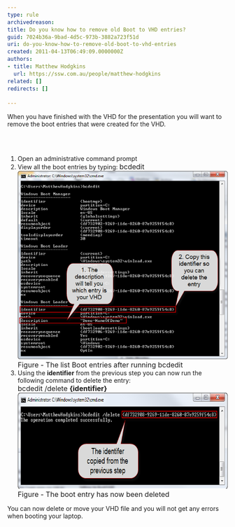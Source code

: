 ```yaml
---
type: rule
archivedreason: 
title: Do you know how to remove old Boot to VHD entries?
guid: 7024b36a-9bad-4d5c-973b-3882a723f51d
uri: do-you-know-how-to-remove-old-boot-to-vhd-entries
created: 2011-04-13T06:49:09.0000000Z
authors:
- title: Matthew Hodgkins
  url: https://ssw.com.au/people/matthew-hodgkins
related: []
redirects: []

---
```



When you have finished with the VHD for the presentation you will want to remove the boot entries that were created for the VHD.

<br><excerpt class='endintro'></excerpt><br>

  <ol>
    <li>Open an administrative command prompt</li>
    <li>View all the boot entries by typing: <font class="ms-rteCustom-CodeArea" size="+0">bcdedit</font> <img alt="The list Boot entries after running bcdedit" src="fig6-listbootentries.png" /><br>
    <font class="ms-rteCustom-FigureNormal" size="+0">Figure - The list Boot entries after running bcdedit<br>
    </font></li>
    <li>Using the <strong>identifier</strong> from the previous step you can now run the following command to delete the entry:<br>
    <font class="ms-rteCustom-CodeArea" size="+0">bcdedit /delete <strong>{identifier}</strong></font><img style="width:677px;height:219px;" alt="The boot entry has now been deleted" src="fig7-deletingthebootentry.png" /><br>
    <font class="ms-rteCustom-FigureNormal" size="+0">Figure - The boot entry has now been deleted</font></li>
</ol>
You can now delete or move your VHD file and you will not get any errors when booting your laptop.



